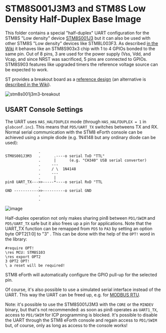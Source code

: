 # STM8S001J3M3 and STM8S Low Density Half-Duplex Base Image

This folder contains a special "half-duplex" UART configuration for the STM8S "Low density" device [STM8S001J3](https://www.st.com/resource/en/datasheet/stm8s001J3.pdf) but it can also be used with other STM8S "Low density" devices like STM8L003F3. As described [in the Wiki](https://github.com/TG9541/stm8ef/wiki/STM8-Low-Density-Devices#stm8s001j3) it behaves like an STM8S903x3 chip with 1 to 4 GPIOs bonded to the same pin. Out of 8 pins, 3 are used for the power supply (Vss, Vdd, and Vcap, and since NRST was sacrificed, 5 pins are connected to GPIOs. STM8S903 features like upgraded timers the reference voltage source can be expected to work.

ST provides a breakout board as a [reference design](https://community.st.com/docs/DOC-1565-my-project) (an alternative is [described in the Wiki](https://github.com/TG9541/stm8ef/wiki/Breakout-Boards#homemade-stm8s001j3m3-breakout-board)).

![stm8s001j3m3-breakout](https://user-images.githubusercontent.com/5466977/31315055-d1cd1eac-ac0f-11e7-89d4-184a421e783f.jpg)


## USART Console Settings

The UART uses `HAS_HALFDUPLEX` mode (through `HAS_HALFDUPLEX = 1` in `globconf.inc`). This means that `PD5/UART_TX` switches betweens TX and RX. Normal serial communication with the STM8 eForth console can be achieved using a simple diode (e.g. 1N4148 but any ordinary diode can be used):

```
               .
STM8S001J3M3   .      .----o serial TxD "TTL"
               .      |      (e.g. "CH340" USB serial converter)
               .     ---
               .     / \  1N4148
               .     ---
               .      |
pin8 UART_TX--->>-----*----o serial RxD "TTL
               .
GND ----------->>----------o serial GND
               .
               .
```

![image](https://user-images.githubusercontent.com/5466977/96503648-e0eac580-1253-11eb-9f5f-7f3724e99d13.png)

Half-duplex operation not only makes sharing pin8 between `PD1/SWIM` and `PD5/UART_TX` safe but it also frees up a pin for applications. Note that the UART_TX function can be remapped from `PD5` to `PA3` by setting an option byte OPT2[1:0] to "3" . This can be done  with the help of the `OPT!` word in the library:

```Forth
#require OPT!
\res MCU: STM8S103
\res export OPT2
3 OPT2 OPT!
\ a reset will be required!
```

STM8 eForth will automatically configure the GPIO pull-up for the selected pin.

Of course, it's also possible to use a simulated serial interface instead of the UART. This way the UART can be freed up, e.g. for [MODBUS RTU](https://github.com/TG9540/stm8ef-modbus).

Note: it's possible to use the STM8S001J3M3 with the `CORE` or the `MINDEV` binary, but that's not recommended: as soon as pin8 operates as `UART1_TX`, access to `PD1/SWIM` for ICP programming is blocked. It's possible to disable the UART through the STM8 eForth console and regain access to `PD1/SWIM` but, of course, only as long as access to the console works!
